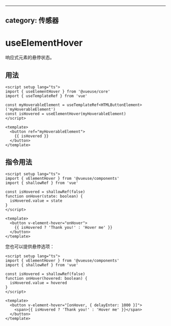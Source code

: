 <!--
 * @Author: wteano wzgtao@foxmail.com
 * @Date: 2025-10-29 09:19:17
 * @LastEditors: wteano wzgtao@foxmail.com
 * @LastEditTime: 2025-10-29 11:42:30
 * @FilePath: \vueuse\packages\core\useElementHover\index.md
 * @Description: 这是默认设置,请设置`customMade`, 打开koroFileHeader查看配置 进行设置: https://github.com/OBKoro1/koro1FileHeader/wiki/%E9%85%8D%E7%BD%AE
-->
---
category: 传感器
---

# useElementHover

响应式元素的悬停状态。

## 用法

```vue
<script setup lang="ts">
import { useElementHover } from '@vueuse/core'
import { useTemplateRef } from 'vue'

const myHoverableElement = useTemplateRef<HTMLButtonElement>('myHoverableElement')
const isHovered = useElementHover(myHoverableElement)
</script>

<template>
  <button ref="myHoverableElement">
    {{ isHovered }}
  </button>
</template>
```

## 指令用法

```vue
<script setup lang="ts">
import { vElementHover } from '@vueuse/components'
import { shallowRef } from 'vue'

const isHovered = shallowRef(false)
function onHover(state: boolean) {
  isHovered.value = state
}
</script>

<template>
  <button v-element-hover="onHover">
    {{ isHovered ? 'Thank you!' : 'Hover me' }}
  </button>
</template>
```

您也可以提供悬停选项：

```vue
<script setup lang="ts">
import { vElementHover } from '@vueuse/components'
import { shallowRef } from 'vue'

const isHovered = shallowRef(false)
function onHover(hovered: boolean) {
  isHovered.value = hovered
}
</script>

<template>
  <button v-element-hover="[onHover, { delayEnter: 1000 }]">
    <span>{{ isHovered ? 'Thank you!' : 'Hover me' }}</span>
  </button>
</template>
```